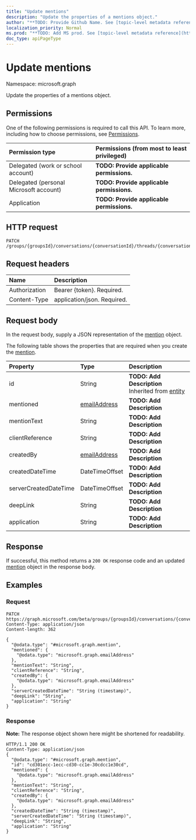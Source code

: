 ```yaml
---
title: "Update mentions"
description: "Update the properties of a mentions object."
author: "**TODO: Provide Github Name. See [topic-level metadata reference](https://msgo.azurewebsites.net/add/document/guidelines/metadata.html#topic-level-metadata)**"
localization_priority: Normal
ms.prod: "**TODO: Add MS prod. See [topic-level metadata reference](https://msgo.azurewebsites.net/add/document/guidelines/metadata.html#topic-level-metadata)**"
doc_type: apiPageType
---
```


# Update mentions
Namespace: microsoft.graph

Update the properties of a mentions object.

## Permissions
One of the following permissions is required to call this API. To learn more, including how to choose permissions, see [Permissions](/concepts/permissions-reference.md).

|Permission type|Permissions (from most to least privileged)|
|:---|:---|
|Delegated (work or school account)|**TODO: Provide applicable permissions.**|
|Delegated (personal Microsoft account)|**TODO: Provide applicable permissions.**|
|Application|**TODO: Provide applicable permissions.**|

## HTTP request

<!-- {
  "blockType": "ignored"
}
-->
``` http
PATCH /groups/{groupsId}/conversations/{conversationId}/threads/{conversationThreadId}/posts/{postId}/mentions
```

## Request headers
|Name|Description|
|:---|:---|
|Authorization|Bearer {token}. Required.|
|Content-Type|application/json. Required.|

## Request body
In the request body, supply a JSON representation of the [mention](../resources/mention.md) object.

The following table shows the properties that are required when you create the [mention](../resources/mention.md).

|Property|Type|Description|
|:---|:---|:---|
|id|String|**TODO: Add Description** Inherited from [entity](../resources/entity.md)|
|mentioned|[emailAddress](../resources/emailaddress.md)|**TODO: Add Description**|
|mentionText|String|**TODO: Add Description**|
|clientReference|String|**TODO: Add Description**|
|createdBy|[emailAddress](../resources/emailaddress.md)|**TODO: Add Description**|
|createdDateTime|DateTimeOffset|**TODO: Add Description**|
|serverCreatedDateTime|DateTimeOffset|**TODO: Add Description**|
|deepLink|String|**TODO: Add Description**|
|application|String|**TODO: Add Description**|



## Response

If successful, this method returns a `200 OK` response code and an updated [mention](../resources/mention.md) object in the response body.

## Examples

### Request
<!-- {
  "blockType": "request",
  "name": "update_mentions"
}
-->
``` http
PATCH https://graph.microsoft.com/beta/groups/{groupsId}/conversations/{conversationId}/threads/{conversationThreadId}/posts/{postId}/mentions
Content-Type: application/json
Content-length: 362

{
  "@odata.type": "#microsoft.graph.mention",
  "mentioned": {
    "@odata.type": "microsoft.graph.emailAddress"
  },
  "mentionText": "String",
  "clientReference": "String",
  "createdBy": {
    "@odata.type": "microsoft.graph.emailAddress"
  },
  "serverCreatedDateTime": "String (timestamp)",
  "deepLink": "String",
  "application": "String"
}
```


### Response
**Note:** The response object shown here might be shortened for readability.
<!-- {
  "blockType": "response",
  "truncated": true
}
-->
``` http
HTTP/1.1 200 OK
Content-Type: application/json
{
  "@odata.type": "#microsoft.graph.mention",
  "id": "cd301ecc-1ecc-cd30-cc1e-30cdcc1e30cd",
  "mentioned": {
    "@odata.type": "microsoft.graph.emailAddress"
  },
  "mentionText": "String",
  "clientReference": "String",
  "createdBy": {
    "@odata.type": "microsoft.graph.emailAddress"
  },
  "createdDateTime": "String (timestamp)",
  "serverCreatedDateTime": "String (timestamp)",
  "deepLink": "String",
  "application": "String"
}
```

